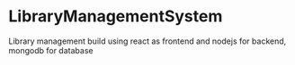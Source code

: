 # LibraryManagementSystem
Library management build using react as frontend and nodejs for backend, mongodb for database
